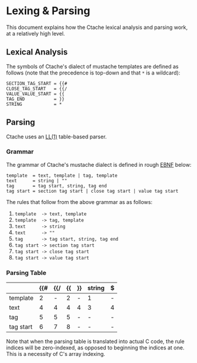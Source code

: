 <!--
This Source Code Form is subject to the terms of the Mozilla Public
License, v. 2.0. If a copy of the MPL was not distributed with this
file, You can obtain one at http://mozilla.org/MPL/2.0/.
-->

# Lexing & Parsing

This document explains how the Ctache lexical analysis and parsing work, at a
relatively high level.

## Lexical Analysis

The symbols of Ctache's dialect of mustache templates are defined as follows
(note that the precedence is top-down and that `*` is a wildcard):

```
SECTION_TAG_START = {{#
CLOSE_TAG_START   = {{/
VALUE_VALUE_START = {{
TAG_END           = }}
STRING            = *
```

## Parsing

Ctache uses an [LL(1)](https://en.wikipedia.org/wiki/LL_parser) table-based
parser.

### Grammar

The grammar of Ctache's mustache dialect is defined in rough
[EBNF](https://en.wikipedia.org/wiki/Extended_Backus%E2%80%93Naur_Form) below:

```
template  = text, template | tag, template
text      = string | ""
tag       = tag start, string, tag end
tag start = section tag start | close tag start | value tag start
```

The rules that follow from the above grammar as as follows:

1. `template  -> text, template`
2. `template  -> tag, template`
3. `text      -> string`
4. `text      -> ""`
5. `tag       -> tag start, string, tag end`
6. `tag start -> section tag start`
7. `tag start -> close tag start`
8. `tag start -> value tag start`

### Parsing Table

|           | {{# | {{/ | {{ | }} | string | $ |
|-----------|-----|-----|----|----|--------|---|
| template  |  2  |  -  |  2 |  - |    1   | - |
| text      |  4  |  4  |  4 |  4 |    3   | 4 |
| tag       |  5  |  5  |  5 |  - |    -   | - |
| tag start |  6  |  7  |  8 |  - |    -   | - |

Note that when the parsing table is translated into actual C code, the rule
indices will be zero-indexed, as opposed to beginning the indices at one. This
is a necessity of C's array indexing.

